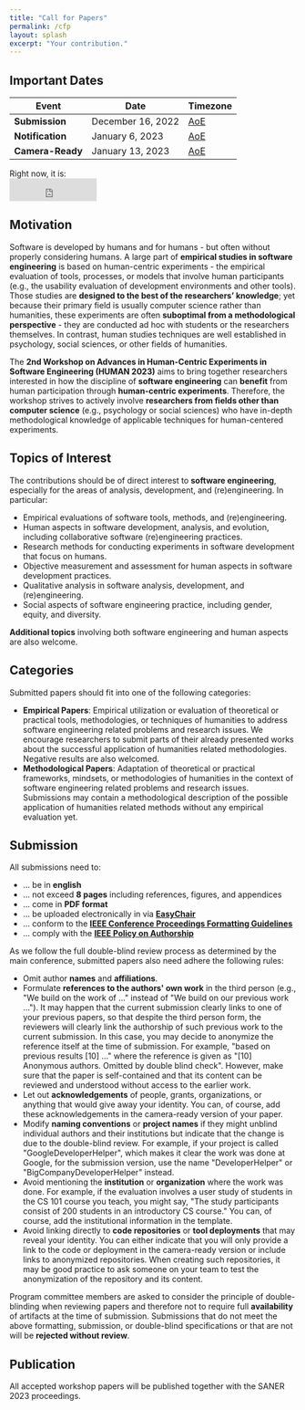 ```yaml
---
title: "Call for Papers"
permalink: /cfp
layout: splash
excerpt: "Your contribution."
---
```


## Important Dates

| Event            | Date               | Timezone                                                  	    |
|------------------|--------------------|-------------------------------------------------------------------|
| **Submission**   | December 16, 2022	| [AoE](https://www.timeanddate.com/time/zones/aoe)         	    |
| **Notification** | January 6, 2023	  | [AoE](https://www.timeanddate.com/time/zones/aoe)         	    |
| **Camera-Ready** | January 13, 2023	  | [AoE](https://www.timeanddate.com/time/zones/aoe)         	    |

<p>Right now, it is:<br/>
<iframe src="https://free.timeanddate.com/clock/i8kw6nbv/n3399/fs16/fcfff/tc3d4144/ftb/bac3d4144/tt0/tw0/td2/th2/ta1/tb4" frameborder="0" width="153" height="40"></iframe>
</p>

## Motivation

Software is developed by humans and for humans - but often without properly considering humans. A large part of **empirical studies in software engineering** is based on human-centric experiments - the empirical evaluation of tools, processes, or models that involve human participants (e.g., the usability evaluation of development environments and other tools). Those studies are **designed to the best of the researchers’ knowledge**; yet because their primary field is usually computer science rather than humanities, these experiments are often **suboptimal from a methodological perspective** - they are conducted ad hoc with students or the researchers themselves. In contrast, human studies techniques are well established in psychology, social sciences, or other fields of humanities. 

The **2nd Workshop on Advances in Human-Centric Experiments in Software Engineering (HUMAN 2023)** aims to bring together researchers interested in how the discipline of **software engineering** can **benefit** from human participation through **human-centric experiments**. Therefore, the workshop strives to actively involve **researchers from fields other than computer science** (e.g., psychology or social sciences) who have in-depth methodological knowledge of applicable techniques for human-centered experiments.

## Topics of Interest

The contributions should be of direct interest to **software engineering**, especially for the areas of analysis, development, and (re)engineering. In particular:

+ Empirical evaluations of software tools, methods, and (re)engineering.
+ Human aspects in software development, analysis, and evolution, including collaborative software (re)engineering practices.
+ Research methods for conducting experiments in software development that focus on humans.
+ Objective measurement and assessment for human aspects in software development practices.
+ Qualitative analysis in software analysis, development, and (re)engineering.
+ Social aspects of software engineering practice, including gender, equity, and diversity.

**Additional topics** involving both software engineering and human aspects are also welcome. 

## Categories

Submitted papers should fit into one of the following categories:

+ **Empirical Papers**: Empirical utilization or evaluation of theoretical or practical tools, methodologies, or techniques of humanities to address software engineering related problems and research issues. We encourage researchers to submit parts of their already presented works about the successful application of humanities related methodologies. Negative results are also welcomed.
+ **Methodological Papers**: Adaptation of theoretical or practical frameworks, mindsets, or methodologies of humanities in the context of software engineering related problems and research issues. Submissions may contain a methodological description of the possible application of humanities related methods without any empirical evaluation yet.

## Submission

All submissions need to:

+ ... be in **english**
+ ... not exceed **8 pages** including references, figures, and appendices
+ ... come in **PDF format**
+ ... be uploaded electronically in via **[EasyChair](https://easychair.org/conferences/?conf=human23)**
+ ... conform to the **[IEEE Conference Proceedings Formatting Guidelines](https://www.ieee.org/conferences_events/conferences/publishing/templates.html)**
+ ... comply with the **[IEEE Policy on Authorship](https://www.ieee.org/publications_standards/publications/rights/authorrightsresponsibilities.html)**

As we follow the full double-blind review process as determined by the main conference, submitted papers also need adhere the following rules:

+ Omit author **names** and **affiliations**.
+ Formulate **references to the authors' own work** in the third person (e.g., "We build on the work of ..." instead of "We build on our previous work ..."). It may happen that the current submission clearly links to one of your previous papers, so that despite the third person form, the reviewers will clearly link the authorship of such previous work to the current submission. In this case, you may decide to anonymize the reference itself at the time of submission. For example, "based on previous results [10] …" where the reference is given as "[10] Anonymous authors. Omitted by double blind check". However, make sure that the paper is self-contained and that its content can be reviewed and understood without access to the earlier work.
+ Let out **acknowledgements** of people, grants, organizations, or anything that would give away your identity. You can, of course, add these acknowledgements in the camera-ready version of your paper.
+ Modify **naming conventions** or **project names** if they might unblind individual authors and their institutions but indicate that the change is due to the double-blind review. For example, if your project is called "GoogleDeveloperHelper", which makes it clear the work was done at Google, for the submission version, use the name "DeveloperHelper" or "BigCompanyDeveloperHelper" instead.
+ Avoid mentioning the **institution** or **organization** where the work was done. For example, if the evaluation involves a user study of students in the CS 101 course you teach, you might say, "The study participants consist of 200 students in an introductory CS course." You can, of course, add the institutional information in the template. 
+ Avoid linking directly to **code repositories** or **tool deployments** that may reveal your identity. You can either indicate that you will only provide a link to the code or deployment in the camera-ready version or include links to anonymized repositories. When creating such repositories, it may be good practice to ask someone on your team to test the anonymization of the repository and its content. 

Program committee members are asked to consider the principle of double-blinding when reviewing papers and therefore not to require full **availability** of artifacts at the time of submission. Submissions that do not meet the above formatting, submission, or double-blind specifications or that are not will be **rejected without review**.

## Publication

All accepted workshop papers will be published together with the SANER 2023 proceedings.

